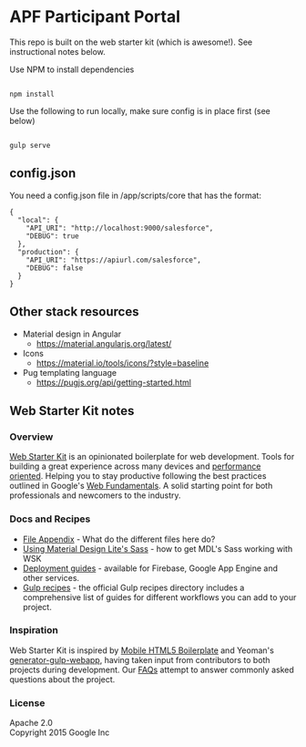 # APF Participant Portal

This repo is built on the web starter kit (which is awesome!). See instructional notes below.

Use NPM to install dependencies

```

npm install

```

Use the following to run locally, make sure config is in place first (see below)

```

gulp serve

```

## config.json

You need a config.json file in /app/scripts/core that has the format:

```
{
  "local": {
    "API_URI": "http://localhost:9000/salesforce",
    "DEBUG": true
  },
  "production": {
    "API_URI": "https://apiurl.com/salesforce",
    "DEBUG": false
  }
}
```

## Other stack resources

* Material design in Angular
    * https://material.angularjs.org/latest/
* Icons
    * https://material.io/tools/icons/?style=baseline
* Pug templating language
    * https://pugjs.org/api/getting-started.html

## Web Starter Kit notes

### Overview

[Web Starter Kit](https://developers.google.com/web/tools/starter-kit/) is an opinionated boilerplate for web development. Tools for building a great experience across many devices and [performance oriented](#web-performance). Helping you to stay productive following the best practices outlined in Google's [Web Fundamentals](https://developers.google.com/web/fundamentals/). A solid starting point for both professionals and newcomers to the industry.

### Docs and Recipes

* [File Appendix](https://github.com/google/web-starter-kit/blob/master/docs/file-appendix.md) - What do the different files here do?
* [Using Material Design Lite's Sass](https://github.com/google/web-starter-kit/blob/master/docs/mdl-sass.md) - how to get MDL's Sass working with WSK
* [Deployment guides](https://github.com/google/web-starter-kit/blob/master/docs/deploy.md) - available for Firebase, Google App Engine and other services.
* [Gulp recipes](https://github.com/gulpjs/gulp/tree/master/docs/recipes) - the official Gulp recipes directory includes a comprehensive list of guides for different workflows you can add to your project.

### Inspiration

Web Starter Kit is inspired by [Mobile HTML5 Boilerplate](https://html5boilerplate.com/mobile/) and Yeoman's [generator-gulp-webapp](https://github.com/yeoman/generator-webapp), having taken input from contributors to both projects during development. Our [FAQs](https://github.com/google/web-starter-kit/wiki/FAQ) attempt to answer commonly asked questions about the project.

### License

Apache 2.0  
Copyright 2015 Google Inc
